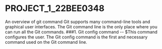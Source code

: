 # PROJECT_1_22BEE0348
An overview of git command
Git supports many command-line tools and graphical user interfaces. The Git command line is the only place where you can run all the Git commands. 
###1. Git config command --
$This command configures the user. The Git config command is the first and necessary command used on the Git command line.
